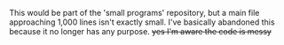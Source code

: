 This would be part of the 'small programs' repository, but a main file approaching 1,000 lines isn't exactly small.
I've basically abandoned this because it no longer has any purpose. ~~yes I'm aware the code is messy~~
